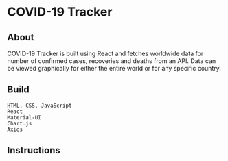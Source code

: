 # COVID-19 Tracker

## About

COVID-19 Tracker is built using React and fetches worldwide data for number of confirmed cases, recoveries and deaths from an API.
Data can be viewed graphically for either the entire world or for any specific country.

## Build

`HTML, CSS, JavaScript`  
`React`    
`Material-UI`  
`Chart.js`  
`Axios`
  

## Instructions

